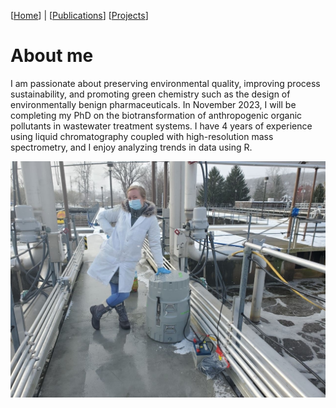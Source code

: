 [[Home](https://stephlynrich.github.io)] | 
[[Publications](https://stephlynrich.github.io/publications.html)]
[[Projects](https://stephlynrich.github.io/projects.html)]


# About me
I am passionate about preserving environmental quality, improving process sustainability, and promoting green chemistry such as the design of environmentally benign pharmaceuticals. In November 2023, I will be completing my PhD on the biotransformation of anthropogenic organic pollutants in wastewater treatment systems. I have 4 years of experience using liquid chromatography coupled with high-resolution mass spectrometry, and I enjoy analyzing trends in data using R.


![alt](img/RichStephanie_WWTP.jpg)
